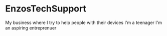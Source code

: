 # EnzosTechSupport
My business where I try to help people with their devices
I'm a teenager
I'm an aspiring entreprenuer
